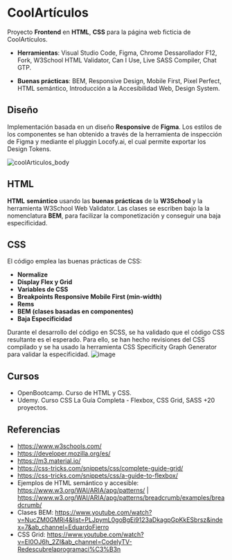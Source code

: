 # CoolArtículos
Proyecto **Frontend** en **HTML**, **CSS** para la página web ficticia de CoolArtículos.

- **Herramientas**: Visual Studio Code, Figma, Chrome Dessarollador F12, Fork, W3School HTML Validator, Can I Use, Live SASS Compiler, Chat GTP.

- **Buenas prácticas**: BEM, Responsive Design, Mobile First, Pixel Perfect, HTML semántico, Introducción a la Accesibilidad Web, Design System.

## Diseño
Implementación basada en un diseño **Responsive** de **Figma**. Los estilos de los componentes se han obtenido a través de la herramienta de inspección de Figma y mediante el pluggin Locofy.ai, el cual permite exportar los Design Tokens.

![coolArticulos_body](https://github.com/CristinaMitrica/CoolArticulos-HTML-CSS/assets/124876049/96a0a907-8168-4420-acc8-3489a9c4ea9a)

## HTML
**HTML** **semántico** usando las **buenas prácticas** de la **W3School** y la herramienta W3School Web Validator. Las clases se escriben bajo la la nomenclatura **BEM**, para facilizar la componetización y conseguir una baja especificidad.

## CSS
El código emplea las buenas prácticas de CSS:
- **Normalize**
- **Display Flex y Grid**
- **Variables de CSS**
- **Breakpoints Responsive Mobile First (min-width)**
- **Rems**
- **BEM (clases basadas en componentes)**
- **Baja Especificidad**

Durante el desarrollo del código en SCSS, se ha validado que el código CSS resultante es el esperado. Para ello, se han hecho revisiones del CSS compilado y se ha usado la herramienta CSS Specificity Graph Generator para validar la especificidad.
![image](https://github.com/CristinaMitrica/CoolArticulos-HTML-CSS/assets/124876049/62be4d14-6361-4d56-8f95-af1fe5dd3191)

## Cursos
- OpenBootcamp. Curso de HTML y CSS.
- Udemy. Curso CSS La Guía Completa - Flexbox, CSS Grid, SASS +20 proyectos.

## Referencias
- https://www.w3schools.com/
- https://developer.mozilla.org/es/
- https://m3.material.io/
- https://css-tricks.com/snippets/css/complete-guide-grid/
- https://css-tricks.com/snippets/css/a-guide-to-flexbox/
- Ejemplos de HTML semántico y accesible: https://www.w3.org/WAI/ARIA/apg/patterns/ | https://www.w3.org/WAI/ARIA/apg/patterns/breadcrumb/examples/breadcrumb/
- Clases BEM: https://www.youtube.com/watch?v=NucZM0GMRi4&list=PLJpymL0goBgEi9123aDkagpGpKkESbrsz&index=7&ab_channel=EduardoFierro
- CSS Grid: https://www.youtube.com/watch?v=El0OJ6h_2ZI&ab_channel=CodelyTV-Redescubrelaprogramaci%C3%B3n

